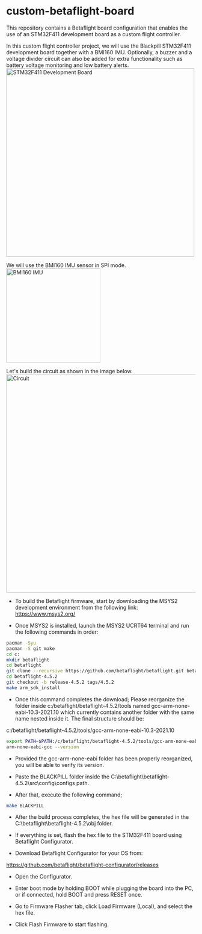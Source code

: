# custom-betaflight-board
This repository contains a Betaflight board configuration that enables the use of an STM32F411 development board as a custom flight controller.

In this custom flight controller project, we will use the Blackpill STM32F411 development board together with a BMI160 IMU. Optionally, a buzzer and a voltage divider circuit can also be added for extra functionality such as battery voltage monitoring and low battery alerts.
<img width="500" alt="STM32F411 Development Board" src="https://github.com/user-attachments/assets/8774815d-27a9-417e-8fad-c51c0a6979aa" />

We will use the BMI160 IMU sensor in SPI mode.
<img width="250" alt="BMI160 IMU" src="https://github.com/user-attachments/assets/24f1540d-35d0-487e-9cce-bbdc03423a39" />

Let's build the circuit as shown in the image below.
<img width="1428" height="579" alt="Circuit" src="https://github.com/user-attachments/assets/089f764d-74cd-4e8d-a9ed-436ffbaef7fb" />

* To build the Betaflight firmware, start by downloading the MSYS2 development environment from the following link: https://www.msys2.org/

* Once MSYS2 is installed, launch the MSYS2 UCRT64 terminal and run the following commands in order:

```bash
pacman -Syu
pacman -S git make
cd c:
mkdir betaflight
cd betaflight
git clone --recursive https://github.com/betaflight/betaflight.git betaflight-4.5.2
cd betaflight-4.5.2
git checkout -b release-4.5.2 tags/4.5.2
make arm_sdk_install
```

* Once this command completes the download; Please reorganize the folder inside c:/betaflight/betaflight-4.5.2/tools named gcc-arm-none-eabi-10.3-2021.10 which currently contains another folder with the same name nested inside it. The final structure should be:

c:/betaflight/betaflight-4.5.2/tools/gcc-arm-none-eabi-10.3-2021.10

```bash
export PATH=$PATH:/c/betaflight/betaflight-4.5.2/tools/gcc-arm-none-eabi-10.3-2021.10/bin
arm-none-eabi-gcc --version
```

* Provided the gcc-arm-none-eabi folder has been properly reorganized, you will be able to verify its version.

* Paste the BLACKPILL folder inside the C:\betaflight\betaflight-4.5.2\src\config\configs path.
  
* After that, execute the following command;

```bash
make BLACKPILL
```

* After the build process completes, the hex file will be generated in the C:\betaflight\betaflight-4.5.2\obj folder.

* If everything is set, flash the hex file to the STM32F411 board using Betaflight Configurator.

* Download Betaflight Configurator for your OS from:

https://github.com/betaflight/betaflight-configurator/releases

* Open the Configurator.

* Enter boot mode by holding BOOT while plugging the board into the PC, or if connected, hold BOOT and press RESET once.

* Go to Firmware Flasher tab, click Load Firmware (Local), and select the hex file.

* Click Flash Firmware to start flashing.






